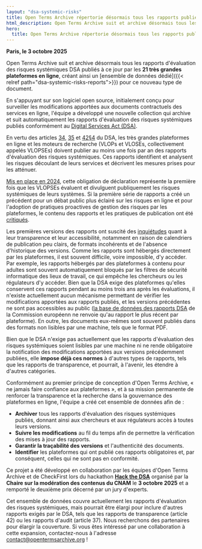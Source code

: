 ```yaml
---
layout: "dsa-systemic-risks"
title: Open Terms Archive répertorie désormais tous les rapports publiés par le DSA sur l'évaluation des risques systémiques des très grandes plateformes en ligne.
html_description: Open Terms Archive suit et archive désormais tous les rapports d’évaluation des risques systémiques DSA publiés à ce jour par les 21 très grandes plateformes en ligne, créant ainsi un ensemble de données dédié pour ce nouveau type de document.
hero:
  title: Open Terms Archive répertorie désormais tous les rapports publiés par le DSA sur l'évaluation des risques systémiques des très grandes plateformes en ligne.
---
```


**Paris, le 3 octobre 2025**

Open Terms Archive suit et archive désormais tous les rapports d'évaluation des risques systémiques DSA publiés à ce jour par les **21 très grandes plateformes en ligne**, créant ainsi un [ensemble de données dédié]({{< relref path="dsa-systemic-risks-reports">}}) pour ce nouveau type de document.

En s'appuyant sur son logiciel open source, initialement conçu pour surveiller les modifications apportées aux documents contractuels des services en ligne, l'équipe a développé une nouvelle collection qui archive et suit automatiquement les rapports d'évaluation des risques systémiques publiés conformément au [Digital Services Act (DSA)](https://www.eu-digital-services-act.com/Digital_Services_Act_Articles.html).

En vertu des articles [34](https://www.eu-digital-services-act.com/Digital_Services_Act_Article_34.html), [35](https://www.eu-digital-services-act.com/Digital_Services_Act_Article_35.html) et [42§4](https://www.eu-digital-services-act.com/Digital_Services_Act_Article_42.html) du DSA, les très grandes plateformes en ligne et les moteurs de recherche (VLOPs et VLOSEs, collectivement appelés VLOPSEs) doivent publier au moins une fois par an des rapports d'évaluation des risques systémiques. Ces rapports identifient et analysent les risques découlant de leurs services et décrivent les mesures prises pour les atténuer.

[Mis en place en 2024](https://digital-strategy.ec.europa.eu/en/news/very-large-online-platforms-and-search-engines-publish-first-risk-assessment-and-audit-reports), cette obligation de déclaration représente la première fois que les VLOPSEs évaluent et divulguent publiquement les risques systémiques de leurs systèmes. Si la première série de rapports a créé un précédent pour un débat public plus éclairé sur les risques en ligne et pour l'adoption de pratiques proactives de gestion des risques par les plateformes, le contenu des rapports et les pratiques de publication ont été [critiqués](https://kgi.georgetown.edu/research-and-commentary/systemic-risk-assessment-under-the-digital-services-act).

Les premières versions des rapports ont suscité des [inquiétudes](https://dsa-observatory.eu/2024/12/09/dsa-risk-assessment-reports-are-in-a-guide-to-the-first-rollout-and-whats-next/) quant à leur transparence et leur accessibilité, notamment en raison de calendriers de publication peu clairs, de formats incohérents et de l'absence d'historique des versions. Comme les rapports sont hébergés directement par les plateformes, il est souvent difficile, voire impossible, d'y accéder. Par exemple, les rapports hébergés par des plateformes à contenu pour adultes sont souvent automatiquement bloqués par les filtres de sécurité informatique des lieux de travail, ce qui empêche les chercheurs ou les régulateurs d'y accéder. Bien que la DSA exige des plateformes qu'elles conservent ces rapports pendant au moins trois ans après les évaluations, il n'existe actuellement aucun mécanisme permettant de vérifier les modifications apportées aux rapports publiés, et les versions précédentes ne sont pas accessibles au public ([la base de données des rapports DSA](https://digital-strategy.ec.europa.eu/en/policies/dsa-brings-transparency) de la Commission européenn  ne renvoie qu'au rapport le plus récent par plateforme). En outre, les documents eux-mêmes sont souvent publiés dans des formats non lisibles par une machine, tels que le format PDF.

Bien que le DSA n'exige pas actuellement que les rapports d'évaluation des risques systémiques soient lisibles par une machine ni ne rende obligatoire la notification des modifications apportées aux versions précédemment publiées, elle **impose déjà ces normes** à d'autres types de rapports, tels que les rapports de transparence, et pourrait, à l'avenir, les étendre à d'autres catégories.

Conformément au premier principe de conception d'Open Terms Archive, « ne jamais faire confiance aux plateformes », et à sa mission permanente de renforcer la transparence et la recherche dans la gouvernance des plateformes en ligne, l'équipe a créé cet ensemble de données afin de :

- **Archiver** tous les rapports d'évaluation des risques systémiques publiés, donnant ainsi aux chercheurs et aux régulateurs accès à toutes leurs versions.
- **Suivre les modifications** au fil du temps afin de permettre la vérification des mises à jour des rapports.
- **Garantir la traçabilité des versions** et l'authenticité des documents.
- **Identifier** les plateformes qui ont publié ces rapports obligatoires et, par conséquent, celles qui ne sont pas en conformité.

Ce projet a été développé en collaboration par les équipes d'Open Terms Archive et de CheckFirst lors du hackathon [**Hack the DSA**](https://regulation-tech.cnam.fr/hack-the-dsa/) organisé par la **Chaire sur la modération des contenus du CNAM** le **3 octobre 2025** et a remporté le deuxième prix décerné par un jury d'experts.

Cet ensemble de données couvre actuellement les rapports d'évaluation des risques systémiques, mais pourrait être élargi pour inclure d'autres rapports exigés par le DSA, tels que les rapports de transparence (article 42) ou les rapports d'audit (article 37). Nous recherchons des partenaires pour élargir la couverture. Si vous êtes intéressé par une collaboration à cette expansion, contactez-nous à l'adresse contact@opentermsarchive.org !

